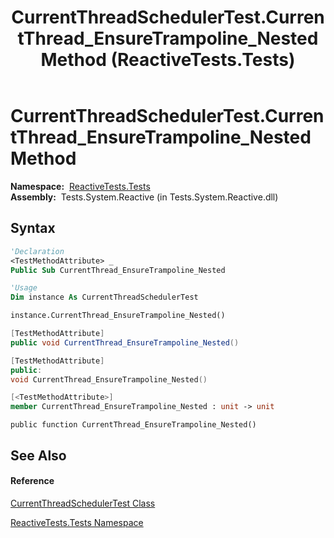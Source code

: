 ﻿---
title: CurrentThreadSchedulerTest.CurrentThread_EnsureTrampoline_Nested Method  (ReactiveTests.Tests)
TOCTitle: CurrentThread_EnsureTrampoline_Nested Method
ms:assetid: M:ReactiveTests.Tests.CurrentThreadSchedulerTest.CurrentThread_EnsureTrampoline_Nested
ms:mtpsurl: https://msdn.microsoft.com/en-us/library/reactivetests.tests.currentthreadschedulertest.currentthread_ensuretrampoline_nested(v=VS.103)
ms:contentKeyID: 36621052
ms.date: 06/28/2011
mtps_version: v=VS.103
f1_keywords:
- ReactiveTests.Tests.CurrentThreadSchedulerTest.CurrentThread_EnsureTrampoline_Nested
dev_langs:
- CSharp
- JScript
- VB
- FSharp
- c++
---

# CurrentThreadSchedulerTest.CurrentThread\_EnsureTrampoline\_Nested Method

**Namespace:**  [ReactiveTests.Tests](hh289046\(v=vs.103\).md)  
**Assembly:**  Tests.System.Reactive (in Tests.System.Reactive.dll)

## Syntax

``` vb
'Declaration
<TestMethodAttribute> _
Public Sub CurrentThread_EnsureTrampoline_Nested
```

``` vb
'Usage
Dim instance As CurrentThreadSchedulerTest

instance.CurrentThread_EnsureTrampoline_Nested()
```

``` csharp
[TestMethodAttribute]
public void CurrentThread_EnsureTrampoline_Nested()
```

``` c++
[TestMethodAttribute]
public:
void CurrentThread_EnsureTrampoline_Nested()
```

``` fsharp
[<TestMethodAttribute>]
member CurrentThread_EnsureTrampoline_Nested : unit -> unit 
```

``` jscript
public function CurrentThread_EnsureTrampoline_Nested()
```

## See Also

#### Reference

[CurrentThreadSchedulerTest Class](hh303433\(v=vs.103\).md)

[ReactiveTests.Tests Namespace](hh289046\(v=vs.103\).md)

